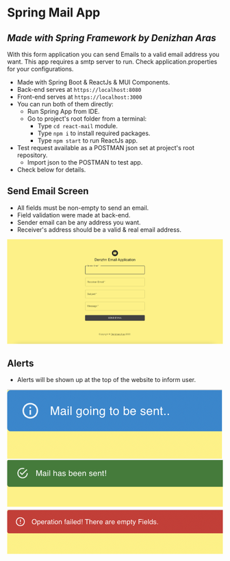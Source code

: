 # Spring Mail App
## _Made with Spring Framework by Denizhan Aras_

With this form application you can send Emails to a valid email address you want. This app requires a smtp server to run. Check application.properties for your configurations.

- Made with Spring Boot & ReactJs & MUI Components.
- Back-end serves at `https://localhost:8080`
- Front-end serves at `https://localhost:3000`
- You can run both of them directly:
  - Run Spring App from IDE.
  - Go to project's root folder from a terminal:
    - Type `cd react-mail` module.
    - Type `npm i` to install required packages.
    - Type `npm start` to run ReactJs app.
- Test request available as a POSTMAN json set at project's root repository.
  - Import json to the POSTMAN to test app.
- Check below for details.

## Send Email Screen
- All fields must be non-empty to send an email.
- Field validation were made at back-end.
- Sender email can be any address you want.
- Receiver's address should be a valid & real email address.

![SendEmail](sendEmail.png)

## Alerts
- Alerts will be shown up at the top of the website to inform user.

![SendingEmail](sendingEmail.png)
![SendSuccessEmail](sendSuccessEmail.png)
![SendErrorEmail](sendErrorEmail.png)

